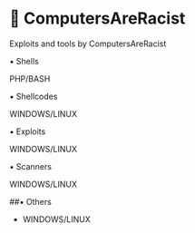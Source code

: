 # :ghost: ComputersAreRacist
Exploits and tools by ComputersAreRacist

:black_small_square: Shells

PHP/BASH

:black_small_square: Shellcodes

WINDOWS/LINUX

:black_small_square: Exploits

WINDOWS/LINUX

:black_small_square: Scanners

WINDOWS/LINUX

##:black_small_square: Others

- WINDOWS/LINUX
